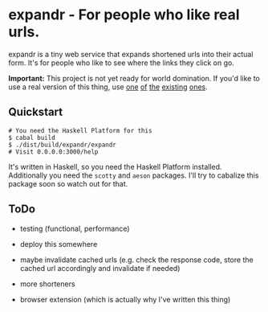 # expandr - For people who like real urls.

expandr is a tiny web service that expands shortened urls into their
actual form. It's for people who like to see where the links they click
on go.

**Important:** This project is not yet ready for world domination. If
you'd like to use a real version of this thing, use [one](http://longurl.com)
[of](http://urlex.org/) [the](http://checkshorturl.com/)
[existing](http://www.wheredoesthislinkgo.com/)
[ones](http://expandurl.appspot.com/).

## Quickstart

    # You need the Haskell Platform for this
    $ cabal build
    $ ./dist/build/expandr/expandr
    # Visit 0.0.0.0:3000/help

It's written in Haskell, so you need the Haskell Platform installed.
Additionally you need the `scotty` and `aeson` packages. I'll try to
cabalize this package soon so watch out for that.

## ToDo

* testing (functional, performance)
* deploy this somewhere

* maybe invalidate cached urls (e.g. check the response code, store the
  cached url accordingly and invalidate if needed)
* more shorteners
* browser extension (which is actually why I've written this thing)
